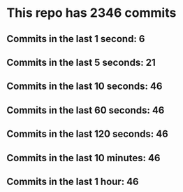 # This repo has 2346 commits

## Commits in the last 1 second: 6
## Commits in the last 5 seconds: 21
## Commits in the last 10 seconds: 46
## Commits in the last 60 seconds: 46
## Commits in the last 120 seconds: 46
## Commits in the last 10 minutes: 46
## Commits in the last 1 hour: 46

